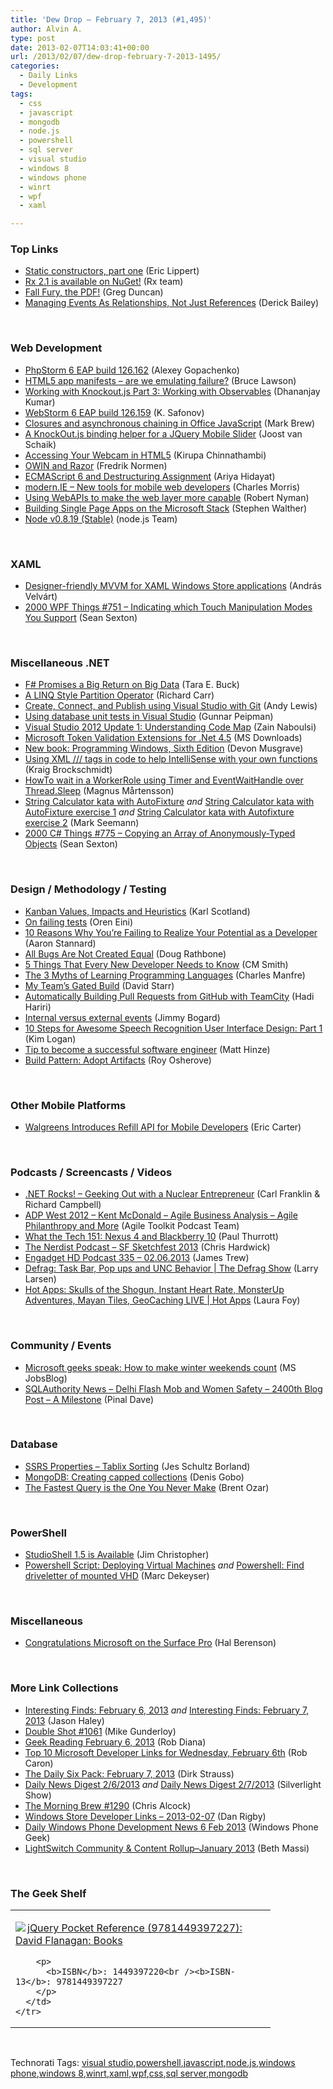 ```yaml
---
title: 'Dew Drop – February 7, 2013 (#1,495)'
author: Alvin A.
type: post
date: 2013-02-07T14:03:41+00:00
url: /2013/02/07/dew-drop-february-7-2013-1495/
categories:
  - Daily Links
  - Development
tags:
  - css
  - javascript
  - mongodb
  - node.js
  - powershell
  - sql server
  - visual studio
  - windows 8
  - windows phone
  - winrt
  - wpf
  - xaml

---
```

### <a name="top"></a>Top Links

  * <a href="http://ericlippert.com/2013/02/06/static-constructors-part-one/?utm_source=rss&utm_medium=rss&utm_campaign=static-constructors-part-one" target="_blank">Static constructors, part one</a> (Eric Lippert)
  * <a href="http://blogs.msdn.com/b/rxteam/archive/2013/02/06/rx-2-1-is-here.aspx" target="_blank">Rx 2.1 is available on NuGet!</a> (Rx team)
  * <a href="http://channel9.msdn.com/coding4fun/blog/Fall-Fury-the-PDF" target="_blank">Fall Fury, the PDF!</a> (Greg Duncan)
  * <a href="http://feedproxy.google.com/~r/LosTechies/~3/de2uFwPoQuQ/" target="_blank">Managing Events As Relationships, Not Just References</a> (Derick Bailey)

&#160;

### <a name="web"></a>Web Development

  * <a href="http://feedproxy.google.com/~r/jetbrains_webIde/~3/o0018gf1HrQ/" target="_blank">PhpStorm 6 EAP build 126.162</a> (Alexey Gopachenko)
  * <a href="http://www.brucelawson.co.uk/2013/html5-app-manifests-are-we-emulating-failure/" target="_blank">HTML5 app manifests – are we emulating failure?</a> (Bruce Lawson)
  * <a href="http://debugmode.net/2013/02/07/working-with-knockout-js-part-3-working-with-observables/" target="_blank">Working with Knockout.js Part 3: Working with Observables</a> (Dhananjay Kumar)
  * <a href="http://feedproxy.google.com/~r/jetbrains_webIde/~3/7HSUH_TJvr4/" target="_blank">WebStorm 6 EAP build 126.159</a> (K. Safonov)
  * <a href="http://blogs.msdn.com/b/officeapps/archive/2013/02/06/closures-and-asynchronous-chaining-in-office-javascript.aspx" target="_blank">Closures and asynchronous chaining in Office JavaScript</a> (Mark Brew)
  * <a href="http://feedproxy.google.com/~r/blogspot/dotnetbyexample/~3/Fv-wFR2zeik/a-knockoutjs-binding-helper-for-jquery.html" target="_blank">A KnockOut.js binding helper for a JQuery Mobile Slider</a> (Joost van Schaik)
  * <a href="http://www.kirupa.com/html5/accessing_your_webcam_in_html5.htm" target="_blank">Accessing Your Webcam in HTML5</a> (Kirupa Chinnathambi)
  * <a href="http://weblogs.asp.net/fredriknormen/archive/2013/02/06/owin-and-razor.aspx" target="_blank">OWIN and Razor</a> (Fredrik Normen)
  * <a href="http://ariya.ofilabs.com/2013/02/es6-and-destructuring-assignment.html" target="_blank">ECMAScript 6 and Destructuring Assignment</a> (Ariya Hidayat)
  * <a href="http://blogs.windows.com/windows_phone/b/wpdev/archive/2013/02/06/modern-ie-new-tools-for-mobile-web-developers.aspx" target="_blank">modern.IE – New tools for mobile web developers</a> (Charles Morris)
  * <a href="https://hacks.mozilla.org/2013/02/using-webapis-to-make-the-web-layer-more-capable/" target="_blank">Using WebAPIs to make the web layer more capable</a> (Robert Nyman)
  * <a href="http://feedproxy.google.com/~r/StephenWalther/~3/KqqjLgo2dsA/building-single-page-apps-on-the-microsoft-stack.aspx" target="_blank">Building Single Page Apps on the Microsoft Stack</a> (Stephen Walther)
  * <a href="http://blog.nodejs.org/2013/02/06/node-v0-8-19-stable/" target="_blank">Node v0.8.19 (Stable)</a> (node.js Team)

&#160;

### <a name="silverlight"></a>XAML

  * <a href="http://www.silverlightshow.net/items/Designer-friendly-MVVM-for-XAML-Windows-Store-applications.aspx" target="_blank">Designer-friendly MVVM for XAML Windows Store applications</a> (András Velvárt)
  * <a href="http://wpf.2000things.com/2013/02/07/751-indicating-which-touch-manipulation-modes-you-support" target="_blank">2000 WPF Things #751 – Indicating which Touch Manipulation Modes You Support</a> (Sean Sexton)

&#160;

### <a name="dotnet"></a>Miscellaneous .NET

  * <a href="http://research.microsoft.com/en-us/news/headlines/fsharp-020613.aspx" target="_blank">F# Promises a Big Return on Big Data</a> (Tara E. Buck)
  * <a href="http://feedproxy.google.com/~r/BlackwaspLatestAdditions/~3/S5cAYqYBNpI/RSSLanding.aspx" target="_blank">A LINQ Style Partition Operator</a> (Richard Carr)
  * <a href="http://blogs.msdn.com/b/visualstudioalm/archive/2013/02/06/set-up-connect-and-publish-using-visual-studio-with-git.aspx" target="_blank">Create, Connect, and Publish using Visual Studio with Git</a> (Andy Lewis)
  * <a href="http://feedproxy.google.com/~r/gunnarpeipman/~3/_WAIMuoTeK4/using-database-unit-tests-in-visual-studio.aspx" target="_blank">Using database unit tests in Visual Studio</a> (Gunnar Peipman)
  * <a href="http://feedproxy.google.com/~r/zainnab/~3/Tmski9080I8/visual-studio-2012-update-1-understanding-code-map.aspx" target="_blank">Visual Studio 2012 Update 1: Understanding Code Map</a> (Zain Naboulsi)
  * <a href="http://www.microsoft.com/en-us/download/details.aspx?id=36529&WT.mc_id=rss_alldownloads_all" target="_blank">Microsoft Token Validation Extensions for .Net 4.5</a> (MS Downloads)
  * <a href="http://blogs.msdn.com/b/microsoft_press/archive/2013/02/06/new-book-programming-windows-sixth-edition.aspx" target="_blank">New book: Programming Windows, Sixth Edition</a> (Devon Musgrave)
  * <a href="http://kraigbrockschmidt.com/blog/?p=390" target="_blank">Using XML /// tags in code to help IntelliSense with your own functions</a> (Kraig Brockschmidt)
  * <a href="http://feeds.magnusmartensson.com/~r/magnusmartensson/~3/ikrMo5EY_ZQ/howto-wait-in-a-workerrole-using-system-timers-timer-and-system-threading-eventwaithandle-over-system-threading-thread-sleep" target="_blank">HowTo wait in a WorkerRole using Timer and EventWaitHandle over Thread.Sleep</a> (Magnus Mårtensson)
  * <a href="http://blog.ploeh.dk/2013/02/06/StringCalculatorKataWithAutoFixture.aspx" target="_blank">String Calculator kata with AutoFixture</a> _and_ <a href="http://blog.ploeh.dk/2013/02/06/StringCalculatorKataWithAutoFixtureExercise1.aspx" target="_blank">String Calculator kata with AutoFixture exercise 1</a> _and_ <a href="http://blog.ploeh.dk/2013/02/07/StringCalculatorKataWithAutofixtureExercise2.aspx" target="_blank">String Calculator kata with Autofixture exercise 2</a> (Mark Seemann)
  * <a href="http://csharp.2000things.com/2013/02/07/775-copying-an-array-of-anonymously-typed-objects/" target="_blank">2000 C# Things #775 – Copying an Array of Anonymously-Typed Objects</a> (Sean Sexton)

&#160;

### <a name="design"></a>Design / Methodology / Testing

  * <a href="http://availagility.co.uk/2013/02/06/kanban-values-impacts-and-heuristics/?utm_source=rss&utm_medium=rss&utm_campaign=kanban-values-impacts-and-heuristics" target="_blank">Kanban Values, Impacts and Heuristics</a> (Karl Scotland)
  * <a href="http://feedproxy.google.com/~r/AyendeRahien/~3/M3syvk1gvwA/on-failing-tests" target="_blank">On failing tests</a> (Oren Eini)
  * <a href="http://www.aaronstannard.com/post.aspx?id=2817405c-d6ab-49e8-b0c5-7b1aff9adcbd" target="_blank">10 Reasons Why You’re Failing to Realize Your Potential as a Developer</a> (Aaron Stannard)
  * <a href="http://feedproxy.google.com/~r/DiaryOfANinja/~3/31K0W3NEgfI/all-bugs-are-not-created-equal" target="_blank">All Bugs Are Not Created Equal</a> (Doug Rathbone)
  * <a href="http://www.lifehack.org/articles/technology/5-things-that-every-new-developer-needs-to-know.html?utm_source=feedburner&utm_medium=feed&utm_campaign=Feed%3A+LifeHack+%28lifehack.org%29" target="_blank">5 Things That Every New Developer Needs to Know</a> (CM Smith)
  * <a href="http://feedproxy.google.com/~r/SitepointFeed/~3/cfJ-mjiHj9s/" target="_blank">The 3 Myths of Learning Programming Languages</a> (Charles Manfre)
  * <a href="http://feedproxy.google.com/~r/ElegantCode/~3/POOo93QW1MQ/" target="_blank">My Team’s Gated Build</a> (David Starr)
  * <a href="http://hadihariri.com/2013/02/06/automatically-building-pull-requests-from-github-with-teamcity/" target="_blank">Automatically Building Pull Requests from GitHub with TeamCity</a> (Hadi Hariri)
  * <a href="http://feedproxy.google.com/~r/LosTechies/~3/71dKqDP18do/" target="_blank">Internal versus external events</a> (Jimmy Bogard)
  * <a href="http://www.identitymine.com/forward/2013/02/10-steps-for-awesome-speech-recognition-user-interface-design-part-1/" target="_blank">10 Steps for Awesome Speech Recognition User Interface Design: Part 1</a> (Kim Logan)
  * <a href="http://feedproxy.google.com/~r/LosTechies/~3/kwxkV00Ul1A/" target="_blank">Tip to become a successful software engineer</a> (Matt Hinze)
  * <a href="http://feedproxy.google.com/~r/Iserializable/~3/zX-OHzqHySE/build-pattern-adopt-artifacts.html" target="_blank">Build Pattern: Adopt Artifacts</a> (Roy Osherove)

&#160;

### <a name="mobile"></a>Other Mobile Platforms

  * <a href="http://feedproxy.google.com/~r/ProgrammableWeb/~3/wm-MgCPszcM/" target="_blank">Walgreens Introduces Refill API for Mobile Developers</a> (Eric Carter)

&#160;

### <a name="podcasts"></a>Podcasts / Screencasts / Videos

  * <a href="http://www.dotnetrocks.com/default.aspx?ShowNum=844" target="_blank">.NET Rocks! &#8211; Geeking Out with a Nuclear Entrepreneur</a> (Carl Franklin & Richard Campbell)
  * <a href="http://agiletoolkit.libsyn.com/adp-west-2012-kent-mc-donald-agile-business-analysis-agile-philanthropy-and-more" target="_blank">ADP West 2012 &#8211; Kent McDonald &#8211; Agile Business Analysis &#8211; Agile Philanthropy and More</a> (Agile Toolkit Podcast Team)
  * <a href="http://winsupersite.com/podcasts/what-tech-151-nexus-4-and-blackberry-10" target="_blank">What the Tech 151: Nexus 4 and Blackberry 10</a> (Paul Thurrott)
  * <a href="http://nerdist.libsyn.com/sf-sketchfest-2013" target="_blank">The Nerdist Podcast &#8211; SF Sketchfest 2013</a> (Chris Hardwick)
  * <a href="http://www.engadget.com/2013/02/06/engadget-hd-podcast-335-02-06-2013/" target="_blank">Engadget HD Podcast 335 &#8211; 02.06.2013</a> (James Trew)
  * <a href="http://channel9.msdn.com/Shows/The-Defrag-Show/Defrag-Task-Bar-Pop-ups-and-UNC-Behavior" target="_blank">Defrag: Task Bar, Pop ups and UNC Behavior | The Defrag Show</a> (Larry Larsen)
  * <a href="http://channel9.msdn.com/Shows/Hot-Apps/Hot-Apps-Skulls-of-the-Shogun-Instant-Heart-Rate-MonsterUp-Adventures-Mayan-Tiles-GeoCaching-LIVE" target="_blank">Hot Apps: Skulls of the Shogun, Instant Heart Rate, MonsterUp Adventures, Mayan Tiles, GeoCaching LIVE | Hot Apps</a> (Laura Foy)

&#160;

### <a name="events"></a>Community / Events

  * <a href="http://feeds.microsoftjobsblog.com/~r/MicrosoftJobsBlog/~3/ub95S7X4MSI/seattle-area-winter-weekends" target="_blank">Microsoft geeks speak: How to make winter weekends count</a> (MS JobsBlog)
  * <a href="http://blog.sqlauthority.com/2013/02/07/sqlauthority-news-delhi-flash-mob-and-women-safety-2400th-blog-post-a-milestone/" target="_blank">SQLAuthority News – Delhi Flash Mob and Women Safety – 2400th Blog Post – A Milestone</a> (Pinal Dave)

&#160;

### <a name="sql"></a>Database

  * <a href="http://blogs.lessthandot.com/index.php/DataMgmt/ssrs/ssrs-properties-tablix-sorting" target="_blank">SSRS Properties &#8211; Tablix Sorting</a> (Jes Schultz Borland)
  * <a href="http://blogs.lessthandot.com/index.php/DataMgmt/DBProgramming/mongodb-creating-capped-collections" target="_blank">MongoDB: Creating capped collections</a> (Denis Gobo)
  * <a href="http://feedproxy.google.com/~r/BrentOzar-SqlServerDba/~3/0EOvPepUyfY/" target="_blank">The Fastest Query is the One You Never Make</a> (Brent Ozar)

&#160;

### <a name="ps"></a>PowerShell

  * <a href="http://www.beefycode.com/post.aspx?id=8a881ae8-33fa-4126-9375-a6f7514d65c2" target="_blank">StudioShell 1.5 is Available</a> (Jim Christopher)
  * <a href="http://feedproxy.google.com/~r/geekswithblogs/~3/ejqIVeTsMLI/powershell-script-deploying-virtual-machines.aspx" target="_blank">Powershell Script: Deploying Virtual Machines</a> _and_ <a href="http://feedproxy.google.com/~r/geekswithblogs/~3/T6_xKoafNVo/powershell-find-driveletter-of-mounted-vhd.aspx" target="_blank">Powershell: Find driveletter of mounted VHD</a> (Marc Dekeyser)

&#160;

### <a name="misc"></a>Miscellaneous

  * <a href="http://hal2020.com/2013/02/06/congratulations-microsoft-on-the-surface-pro/" target="_blank">Congratulations Microsoft on the Surface Pro</a> (Hal Berenson)

&#160;

### <a name="links"></a>More Link Collections

  * <a href="http://jasonhaley.com/blog/post.aspx?id=16bae088-f423-4a89-9ba4-2aeed6b19724" target="_blank">Interesting Finds: February 6, 2013</a> _and_ <a href="http://jasonhaley.com/blog/post.aspx?id=ea572f57-860a-423b-9f44-55edea3e1df0" target="_blank">Interesting Finds: February 7, 2013</a> (Jason Haley)
  * <a href="http://afreshcup.com/home/2013/2/7/double-shot-1061.html" target="_blank">Double Shot #1061</a> (Mike Gunderloy)
  * <a href="http://feedproxy.google.com/~r/RegularGeek/~3/SnjvwMvFRA8/" target="_blank">Geek Reading February 6, 2013</a> (Rob Diana)
  * <a href="http://blogs.msdn.com/b/robcaron/archive/2013/02/06/top-10-microsoft-developer-links-for-wednesday-february-6th.aspx" target="_blank">Top 10 Microsoft Developer Links for Wednesday, February 6th</a> (Rob Caron)
  * <a href="http://feeds.feedblitz.com/~/37920629/0/dirkstrauss~The-Daily-Six-Pack-February" target="_blank">The Daily Six Pack: February 7, 2013</a> (Dirk Strauss)
  * <a href="http://feedproxy.google.com/~r/silverlightshow/~3/vQkwoyGosY0/Daily-News-Digest-2-6-2013.aspx" target="_blank">Daily News Digest 2/6/2013</a> _and_ <a href="http://feedproxy.google.com/~r/silverlightshow/~3/s9p3hla_eKc/Daily-News-Digest-2-7-2013.aspx" target="_blank">Daily News Digest 2/7/2013</a> (Silverlight Show)
  * <a href="http://feedproxy.google.com/~r/ReflectivePerspective/~3/pFgJqsvWGyE/" target="_blank">The Morning Brew #1290</a> (Chris Alcock)
  * <a href="http://feedproxy.google.com/~r/DanRigby/~3/uQLma1iME-E/" target="_blank">Windows Store Developer Links – 2013-02-07</a> (Dan Rigby)
  * <a href="http://feedproxy.google.com/~r/Windowsphonegeek/~3/ggZ_0pGNkbc/daily-windows-phone-development-news-6-feb-2013" target="_blank">Daily Windows Phone Development News 6 Feb 2013</a> (Windows Phone Geek)
  * <a href="http://blogs.msdn.com/b/bethmassi/archive/2013/02/06/lightswitch-community-amp-content-rollup-january-2013.aspx" target="_blank">LightSwitch Community & Content Rollup–January 2013</a> (Beth Massi)

&#160;

### <a name="shelf"></a>The Geek Shelf

<div style="padding-bottom: 0px; margin: 0px; padding-left: 0px; padding-right: 0px; display: inline; float: none; padding-top: 0px" id="scid:7dc1bd33-94bd-46fd-a20b-0131235bcd47:5ad86059-1f91-4a89-8cf7-1b6a41cc9a96" class="wlWriterEditableSmartContent">
  <table cellspacing="0" cellpadding="2" width="400" border="0" unselectable="on">
    <tr>
      <td valign="top" width="400">
        <p>
          <a title="jQuery Pocket Reference (9781449397227): David Flanagan: Books" href="http://www.amazon.com/exec/obidos/ASIN/1449397220/alvinashcraft-20"><img data-recalc-dims="1" decoding="async" src="https://i0.wp.com/images.amazon.com/images/P/1449397220.01.MZZZZZZZ.jpg?w=660" border="0" align="left" style="float:left" />jQuery Pocket Reference (9781449397227): David Flanagan: Books</a>
        </p>
        
        <p>
          <b>ISBN</b>: 1449397220<br /><b>ISBN-13</b>: 9781449397227
        </p>
      </td>
    </tr>
  </table>
</div>

&#160;

<div style="padding-bottom: 0px; margin: 0px; padding-left: 0px; padding-right: 0px; display: inline; float: none; padding-top: 0px" id="scid:0767317B-992E-4b12-91E0-4F059A8CECA8:2eaecfa6-748e-4e18-9c13-3f50a986036b" class="wlWriterEditableSmartContent">
  Technorati Tags: <a href="http://technorati.com/tags/visual+studio" rel="tag">visual studio</a>,<a href="http://technorati.com/tags/powershell" rel="tag">powershell</a>,<a href="http://technorati.com/tags/javascript" rel="tag">javascript</a>,<a href="http://technorati.com/tags/node.js" rel="tag">node.js</a>,<a href="http://technorati.com/tags/windows+phone" rel="tag">windows phone</a>,<a href="http://technorati.com/tags/windows+8" rel="tag">windows 8</a>,<a href="http://technorati.com/tags/winrt" rel="tag">winrt</a>,<a href="http://technorati.com/tags/xaml" rel="tag">xaml</a>,<a href="http://technorati.com/tags/wpf" rel="tag">wpf</a>,<a href="http://technorati.com/tags/css" rel="tag">css</a>,<a href="http://technorati.com/tags/sql+server" rel="tag">sql server</a>,<a href="http://technorati.com/tags/mongodb" rel="tag">mongodb</a>
</div>